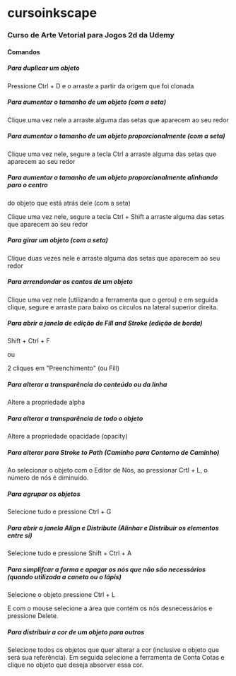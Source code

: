 # cursoinkscape

### Curso de Arte Vetorial para Jogos 2d da Udemy

#### Comandos

##### Para duplicar um objeto

Pressione Ctrl + D e o arraste a partir da origem que foi clonada

##### Para aumentar o tamanho de um objeto (com a seta)

Clique uma vez nele a arraste alguma das setas que aparecem  ao seu redor

##### Para aumentar o tamanho de um objeto proporcionalmente (com a seta)

Clique uma vez nele, segure a tecla Ctrl a arraste alguma das setas que aparecem
ao seu redor

##### Para aumentar o tamanho de um objeto proporcionalmente alinhando para o centro 
do objeto que está atrás dele (com a seta)

Clique uma vez nele, segure a tecla Ctrl + Shift a arraste alguma das setas que aparecem
 ao seu redor

##### Para girar um objeto (com a seta)

Clique duas vezes nele e arraste alguma das setas que aparecem ao seu redor

##### Para arrendondar os cantos de um objeto

Clique uma vez nele (utilizando a ferramenta que o gerou) e em seguida clique, segure e
arraste para baixo os circulos na lateral superior direita.

##### Para abrir a janela de edição de Fill and Stroke (edição de borda)

Shift + Ctrl + F 

ou 

2 cliques em "Preenchimento" (ou Fill)

##### Para alterar a transparência do conteúdo ou da linha

Altere a propriedade alpha

##### Para alterar a transparência de todo o objeto

Altere a propriedade opacidade (opacity)

##### Para alterar para Stroke to Path (Caminho para Contorno de Caminho)

Ao selecionar o objeto com o Editor de Nós, ao pressionar Crtl + L,
o número de nós é diminuido.

##### Para agrupar os objetos

Selecione tudo e pressione Ctrl + G

##### Para abrir a janela Align e Distribute (Alinhar e Distribuir os elementos entre si)

Selecione tudo e pressione Shift + Ctrl + A

##### Para simplifcar a forma e apagar os nós que não são necessários (quando utilizada a caneta ou o lápis)

Selecione o objeto pressione Ctrl + L

E com o mouse selecione a área que contém os nós desnecessários e pressione Delete.

##### Para distribuir a cor de um objeto para outros

Selecione todos os objetos que quer alterar a cor (inclusive o objeto que será sua referência). Em seguida
selecione a ferramenta de Conta Cotas e clique no objeto que deseja absorver essa cor.